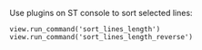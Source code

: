 Use plugins on ST console to sort selected lines:

    view.run_command('sort_lines_length')
    view.run_command('sort_lines_length_reverse')